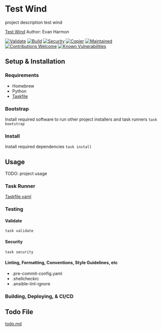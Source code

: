 # Test Wind
project description test wind

[Test Wind](https://test-wind.com)
Author: Evan Harmon

[![Validate](https://github.com/evanharmon1/test-wind/actions/workflows/validate.yml/badge.svg)](https://github.com/evanharmon1/test-wind/actions/workflows/validate.yml)
[![Build](https://github.com/evanharmon1/test-wind/actions/workflows/build.yml/badge.svg)](https://github.com/evanharmon1/test-wind/actions/workflows/build.yml)
[![Security](https://github.com/evanharmon1/test-wind/actions/workflows/security.yml/badge.svg)](https://github.com/evanharmon1/test-wind/actions/workflows/security.yml)
[![Copier](https://img.shields.io/endpoint?url=https://raw.githubusercontent.com/copier-org/copier/master/img/badge/badge-grayscale-inverted-border-orange.json)](https://github.com/copier-org/copier)
[![Maintained](https://img.shields.io/badge/maintained%3F-yes-brightgreen.svg?style=flat-square)](https://github.com/onwidget)
[![Contributions Welcome](https://img.shields.io/badge/contributions-welcome-brightgreen.svg?style=flat-square)](https://github.com/onwidget/astrowind#contributing)
[![Known Vulnerabilities](https://snyk.io/test/github/onwidget/astrowind/badge.svg?style=flat-square)](https://snyk.io/test/github/onwidget/astrowind)

## Setup & Installation

### Requirements
- Homebrew
- Python
- [Taskfile](https://taskfile.dev/)

### Bootstrap
Install required software to run other project installers and task runners
`task bootstrap`

### Install
Install required dependencies
`task install`

## Usage
TODO: project usage

### Task Runner
[Taskfile.yaml](./Taskfile.yml)

### Testing

#### Validate
`task validate`

#### Security
`task security`

#### Linting, Formatting, Conventions, Style Guidelines, etc
- .pre-commit-config.yaml
- .shellcheckrc
- .ansible-lint-ignore

### Building, Deploying, & CI/CD

## Todo File
[todo.md](./todo.md)
